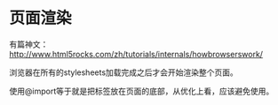 # 页面渲染
有篇神文：http://www.html5rocks.com/zh/tutorials/internals/howbrowserswork/

浏览器在所有的stylesheets加载完成之后才会开始渲染整个页面。

使用@import等于就是把<link>标签放在页面的底部，从优化上看，应该避免使用。
